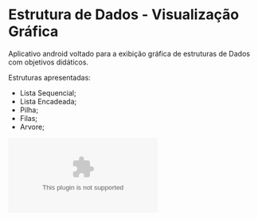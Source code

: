 
# Estrutura de Dados - Visualização Gráfica

Aplicativo android voltado para a exibição gráfica de estruturas de Dados com objetivos didáticos.

Estruturas apresentadas:
- Lista Sequencial;
- Lista Encadeada;
- Pilha;
- Filas;
- Arvore;

![apk](https://github.com/yrflx/EstruturadeDadosAnimacoes/blob/master/estruturas.apk "Apk Download")
